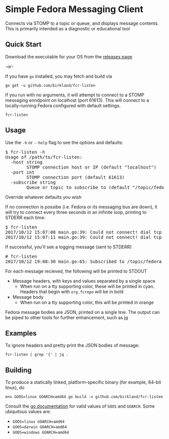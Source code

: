 # Simple Fedora Messaging Client

Connects via STOMP to a topic or queue, and displays message contents.  This is primarily intended as a diagnostic or educational tool

## Quick Start

Download the executable for your OS from the [releases page](https://github.com/birkland/fcr-listen/releases)

-_or_-

If you have `go` installed, you may fetch and build via

    go get -u github.com/birkland/fcr-listen

If you run with no arguments, it will attempt to connect to a STOMP messaging enndpoint on localhost (port 61613).  This will connect to a locally-running Fedora configured with default settings.

    fcr-listen
    
## Usage

Use the `-h` or `--help` flag to see the options and defaults:

<pre>
$ fcr-listen -h
Usage of /path/to/fcr-listen:
  -host string
        STOMP connection host or IP (default "localhost")
  -port int
        STOMP connection port (default 61613)
  -subscribe string
        Queue or topic to subscribe to (default "/topic/fedora")
</pre>
    
Override whatever defaults you wish

If no connection is possibe (i.e. Fedora or its messaging bus are down), it will try to connect every three seconds in an infinite loop, printing to STDERR each time:
<pre>
$ fcr-listen                                                                                                                                                                                    
2017/10/12 15:07:08 main.go:39: Could not connect! dial tcp [::1]:61613: connectex: No connection could be made because the target machine actively refused it.
2017/10/12 15:07:11 main.go:39: Could not connect! dial tcp [::1]:61613: connectex: No connection could be made because the target machine actively refused it.
</pre>

If successful, you'll see a logging message (sent to STDERR)
<pre>
# fcr-listen
2017/10/12 19:08:30 main.go:65: Subscribed to /topic/fedora
</pre>

For each message recieved, the following will be printed to STDOUT
* Message headers, with keys and values separated by a single space
  * When run on a tty supporting color, these will be printed in cyan.  Headers that begin with `org.fcrepo` will be in bold
* Message body
  * When run on a tty supporting color, this will be printed in orange

Fedora message bodies are JSON, printed on a single line.  The output can be piped to other tools for further enhancement, such as [jq](https://stedolan.github.io/jq/)

## Examples

To ignore headers and pretty print the JSON bodies of message:

    fcr-listen | grep '{' | jq .

## Building

To produce a statically linked, platform-specific binary (for example, 64-bit linux), do

    env GOOS=linux GOARCH=amd64 go build -v github.com/birkland/fcr-listen

Consult the [go documentation](https://golang.org/doc/install/source#environment) for valid values of `GOOS` and `GOARCH`.
Some ubiquitous values are:
* `GOOS=linux GOARCH=amd64`
* `GOOS=darwin GOARCH=amd64`
* `GOOS=windows GOARCH=amd64`
